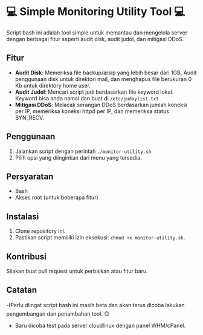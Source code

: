 # 💻 Simple Monitoring Utility Tool 💻

Script bash ini adalah tool simple untuk memantau dan mengelola server dengan berbagai fitur seperti audit disk, audit judol, dan mitigasi DDoS.

## Fitur

- **Audit Disk**: Memeriksa file backup/arsip yang lebih besar dari 1GB, Audit penggunaan disk untuk direktori mail, dan menghapus file berukuran 0 Kb untuk direktory home user.
- **Audit Judol**: Mencari script judi berdasarkan file keyword lokal. Keyword bisa anda namai dan buat di `/etc/judaylist.txt`
- **Mitigasi DDoS**: Melacak serangan DDoS berdasarkan jumlah koneksi per IP, memeriksa koneksi httpd per IP, dan memeriksa status SYN_RECV.

## Penggunaan

1. Jalankan script dengan perintah `./monitor-utility.sh`.
2. Pilih opsi yang diinginkan dari menu yang tersedia.

## Persyaratan

- Bash
- Akses root (untuk beberapa fitur)

## Instalasi

1. Clone repository ini.
2. Pastikan script memiliki izin eksekusi: `chmod +x monitor-utility.sh`.

## Kontribusi

Silakan buat pull request untuk perbaikan atau fitur baru.

## Catatan
-❗Perlu diingat script bash ini masih beta dan akan terus dicoba lakukan pengembangan dan penambahan tool. 😊
- Baru dicoba test pada server cloudlinux dengan panel WHM/cPanel.
